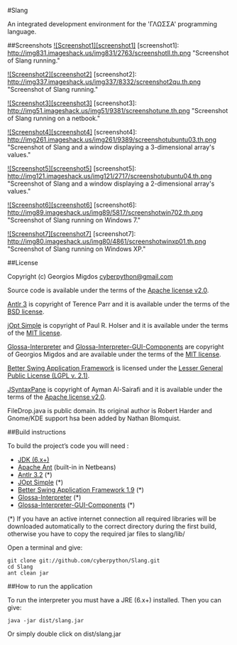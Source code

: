 #Slang

An integrated development environment for the 'ΓΛΩΣΣΑ' programming language.

##Screenshots
<a href="http://img831.imageshack.us/img831/2763/screenshotll.png">![Screenshot1][screenshot1]</a>
[screenshot1]: http://img831.imageshack.us/img831/2763/screenshotll.th.png  "Screenshot of Slang running."

<a href="http://img337.imageshack.us/img337/8332/screenshot2qu.png">![Screenshot2][screenshot2]</a>
[screenshot2]: http://img337.imageshack.us/img337/8332/screenshot2qu.th.png  "Screenshot of Slang running."

<a href="http://img51.imageshack.us/img51/9381/screenshotune.png">![Screenshot3][screenshot3]</a>
[screenshot3]: http://img51.imageshack.us/img51/9381/screenshotune.th.png  "Screenshot of Slang running on a netbook."

<a href="http://img261.imageshack.us/img261/9389/screenshotubuntu03.png">![Screenshot4][screenshot4]</a>
[screenshot4]: http://img261.imageshack.us/img261/9389/screenshotubuntu03.th.png  "Screenshot of Slang and a window displaying a 3-dimensional array's values."

<a href="http://img121.imageshack.us/img121/2717/screenshotubuntu04.png">![Screenshot5][screenshot5]</a>
[screenshot5]: http://img121.imageshack.us/img121/2717/screenshotubuntu04.th.png  "Screenshot of Slang and a window displaying a 2-dimensional array's values."

<a href="http://img89.imageshack.us/img89/5817/screenshotwin702.png">![Screenshot6][screenshot6]</a>
[screenshot6]: http://img89.imageshack.us/img89/5817/screenshotwin702.th.png  "Screenshot of Slang running on Windows 7."

<a href="http://img80.imageshack.us/img80/4861/screenshotwinxp01.png">![Screenshot7][screenshot7]</a>
[screenshot7]: http://img80.imageshack.us/img80/4861/screenshotwinxp01.th.png  "Screenshot of Slang running on Windows XP."

##License

Copyright (c) Georgios Migdos <cyberpython@gmail.com>

Source code is available under the terms of the [Apache license v2.0](http://www.apache.org/licenses/LICENSE-2.0).

[Antlr 3](http://www.antlr.org/) is copyright of Terence Parr and it is available under the terms of the [BSD license](http://www.antlr.org/license.html).

[jOpt Simple](http://jopt-simple.sourceforge.net/) is copyright of Paul R. Holser and it is available under the terms of the [MIT license](http://www.opensource.org/licenses/mit-license.php).

[Glossa-Interpreter](https://github.com/cyberpython/glossa-interpreter) and [Glossa-Interpreter-GUI-Components](https://github.com/cyberpython/glossa-interpreter-gui-components) are copyright of Georgios Migdos and are available under the terms of the [MIT license](http://www.opensource.org/licenses/mit-license.php).

[Better Swing Application Framework](http://kenai.com/projects/bsaf/pages/Home) is licensed under the [Lesser General Public License (LGPL v. 2.1)](http://www.gnu.org/licenses/old-licenses/lgpl-2.1.html).

[JSyntaxPane](http://code.google.com/p/jsyntaxpane/) is copyright of Ayman Al-Sairafi and it is available under the terms of the [Apache license v2.0](http://www.apache.org/licenses/LICENSE-2.0).

FileDrop.java is public domain. Its original author is Robert Harder and Gnome/KDE support hsa been added by Nathan Blomquist.

##Build instructions

To build the project’s code you will need :

- [JDK (6.x+)](http://www.oracle.com/technetwork/java/javase/downloads/index.html)
- [Apache Ant](http://ant.apache.org/) (built-in in Netbeans)
- [Antlr 3.2](http://www.antlr.org/download/antlr-3.2.jar) (*)
- [JOpt Simple](http://jopt-simple.sourceforge.net/) (*)
- [Better Swing Application Framework 1.9](http://kenai.com/projects/bsaf/pages/Home) (*)
- [Glossa-Interpreter](https://github.com/cyberpython/glossa-interpreter) (*)
- [Glossa-Interpreter-GUI-Components](https://github.com/cyberpython/glossa-interpreter-gui-components) (*)

(*) If you have an active internet connection all required libraries will be downloaded automatically to the correct directory during the first build, otherwise you have to copy the required jar files to slang/lib/


Open a terminal and give:

    git clone git://github.com/cyberpython/Slang.git
    cd Slang
    ant clean jar

##How to run the application

To run the interpreter you must have a JRE (6.x+) installed. Then you can give:

    java -jar dist/slang.jar

Or simply double click on dist/slang.jar

